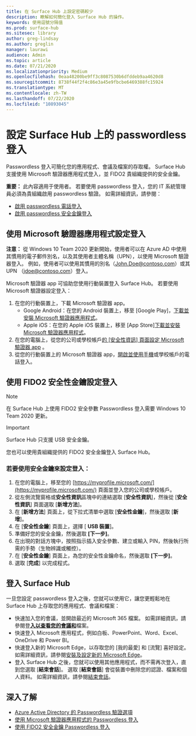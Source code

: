 ```yaml
---
title: 在 Surface Hub 上設定密碼較少
description: 瞭解如何簡化登入 Surface Hub 的操作。
keywords: 使用逗號分隔值
ms.prod: surface-hub
ms.sitesec: library
author: greg-lindsay
ms.author: greglin
manager: laurawi
audience: Admin
ms.topic: article
ms.date: 07/21/2020
ms.localizationpriority: Medium
ms.openlocfilehash: 0eaa48200be9ff3c8087530b6dfddeb9aa4620d8
ms.sourcegitcommit: 8738f44f2f4c86e3a45e9fbcbe6469388fc15924
ms.translationtype: MT
ms.contentlocale: zh-TW
ms.lasthandoff: 07/22/2020
ms.locfileid: "10893045"
---
```

# 設定 Surface Hub 上的 passwordless 登入

 
Passwordless 登入可簡化您的應用程式、會議及檔案的存取權。 Surface Hub 支援使用 Microsoft 驗證器應用程式登入，並 FIDO2 貴組織提供的安全金鑰。

**重要：** 此內容適用于使用者。 若要使用 passwordless 登入，您的 IT 系統管理員必須為貴組織啟用 passwordless 驗證。 如需詳細資訊，請參閱：

- [啟用 passwordless 電話登入](https://docs.microsoft.com/azure/active-directory/authentication/howto-authentication-passwordless-phone)
- [啟用 passwordless 安全金鑰登入](https://docs.microsoft.com/azure/active-directory/authentication/howto-authentication-passwordless-security-key)


##  <a name="configure-sign-in-using-microsoft-authenticator-app"></a>使用 Microsoft 驗證器應用程式設定登入

**注意：** 從 Windows 10 Team 2020 更新開始，使用者可以在 Azure AD 中使用其慣用的電子郵件別名，以及其使用者主體名稱（UPN），以使用 Microsoft 驗證器登入。 例如，使用者可以使用其慣用的別名（John.Doe@contoso.com）或其 UPN （jdoe@contoso.com）登入。
 
Microsoft 驗證器 app 可協助您使用行動裝置登入 Surface Hub。 若要使用 Microsoft 驗證器設定登入：


1. 在您的行動裝置上，下載 Microsoft 驗證器 app。
    - Google Android：在您的 Android 裝置上，移至 [Google Play]，[下載並安裝 Microsoft 驗證器應用程式](https://app.adjust.com/e3rxkc_7lfdtm?fallback=https%3A%2F%2Fplay.google.com%2Fstore%2Fapps%2Fdetails%3Fid%3Dcom.azure.authenticator)。
    - Apple iOS：在您的 Apple iOS 裝置上，移至 [App Store][下載並安裝 Microsoft 驗證器應用程式](https://app.adjust.com/e3rxkc_7lfdtm?fallback=https%3A%2F%2Fitunes.apple.com%2Fus%2Fapp%2Fmicrosoft-authenticator%2Fid983156458)。
2. 在您的電腦上，從您的公司或學校帳戶[的 [安全性資訊] 頁面設定 Microsoft 驗證器 app](https://docs.microsoft.com/azure/active-directory/user-help/security-info-setup-auth-app#set-up-the-microsoft-authenticator-app-from-the-security-info-page) 。
3. 從您的行動裝置上的 Microsoft 驗證器 app，[開啟並使用手機](https://docs.microsoft.com/azure/active-directory/user-help/user-help-auth-app-sign-in#turn-on-and-use-phone-sign-in-for-your-work-or-school-account)或學校帳戶的電話登入。

 
##  <a name="configure-sign-in-using-fido2-security-keys"></a>使用 FIDO2 安全性金鑰設定登入

> [!NOTE]
>  在 Surface Hub 上使用 FIDO2 安全參數 Passwordless 登入需要 Windows 10 Team 2020 更新。

> [!IMPORTANT]
> Surface Hub 只支援 USB 安全金鑰。
 
您也可以使用貴組織提供的 FIDO2 安全金鑰登入 Surface Hub。 

###  <a name="to-configure-sign-in-using-a-security-key"></a>若要使用安全金鑰來設定登入：


1. 在您的電腦上，移至您的 [https://myprofile.microsoft.com/](https://myprofile.microsoft.com/) 頁面並登入您的公司或學校帳戶。
2. 從左側流覽窗格或**安全性資訊**區塊中的連結選取 [**安全性資訊**]，然後從 [**安全性資訊**] 頁面選取 [**新增方法**]。
3. 在 [**新增方法**] 頁面上，從下拉式清單中選取 [**安全性金鑰**]，然後選取 [**新增**]。
4. 在 [**安全性金鑰**] 頁面上，選擇 [ **USB 裝置**]。
5. 準備好您的安全金鑰，然後選取 **[下一步]**。
6. 在出現的對話方塊中，按照指示插入安全參數、建立或輸入 PIN，然後執行所需的手勢（生物辨識或觸控）。
7. 在 [**安全性金鑰**] 頁面上，為您的安全性金鑰命名，然後選取 **[下一步]**。
8. 選取 [**完成**] 以完成程式。

##  <a name="sign-in-to-surface-hub"></a>登入 Surface Hub

一旦您設定 passwordless 登入之後，您就可以使用它，讓您更輕鬆地在 Surface Hub 上存取您的應用程式、會議和檔案：

- 快速加入您的會議，並開啟最近的 Microsoft 365 檔案。 如需詳細資訊，請參閱登[**入以查看您的會議和**](https://support.microsoft.com/help/4506480/sign-in-to-see-your-meetings-and-files-on-surface-hub)檔案。
- 快速登入 Microsoft 應用程式，例如白板、PowerPoint、Word、Excel、OneDrive 和 Power BI。
- 快速登入新的 Microsoft Edge，以存取您的 [我的最愛] 和 [流覽] 喜好設定。 如需詳細資訊，請參閱[安裝及設定新的 Microsoft Edge](surface-hub-install-chromium-edge.md)。
- 登入 Surface Hub 之後，您就可以使用其他應用程式，而不需再次登入，直到您選取 [**結束會話**]。 選取 [**結束會話**] 會從裝置中刪除您的認證、檔案和個人資料。 如需詳細資訊，請參閱[結束會話](finishing-your-surface-hub-meeting.md)。


##  <a name="learn-more"></a>深入了解

- [Azure Active Directory 的 Passwordless 驗證選項](https://docs.microsoft.com/azure/active-directory/authentication/concept-authentication-passwordless)
- [使用 Microsoft 驗證器應用程式的 Passwordless 登入](https://docs.microsoft.com/azure/active-directory/authentication/howto-authentication-passwordless-phone)
- [使用 FIDO2 安全金鑰 Passwordless 登入](https://docs.microsoft.com/azure/active-directory/authentication/howto-authentication-passwordless-security-key#user-registration-and-management-of-fido2-security-keys)

